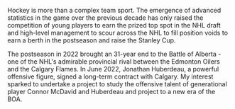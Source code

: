 
Hockey is more than a complex team sport. The emergence of advanced statistics in the game over the previous decade has only raised the competition of young players to earn the prized top spot in the NHL draft and high-level management to scour across the NHL to fill position voids to earn a berth in the postseason and raise the Stanley Cup.

The postseason in 2022 brought an 31-year end to the Battle of Alberta - one of the NHL's admirable provincial rival between the Edmonton Oilers and the Calgary Flames. In June 2022, Jonathan Huberdeau, a powerful offensive figure, signed a long-term contract with Calgary. My interest sparked to undertake a project to study the offensive talent of generational player Connor McDavid and Huberdeau and project to a new era of the BOA.
